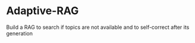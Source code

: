 # Adaptive-RAG
Build a RAG to search if topics are not available  and to self-correct after its generation
